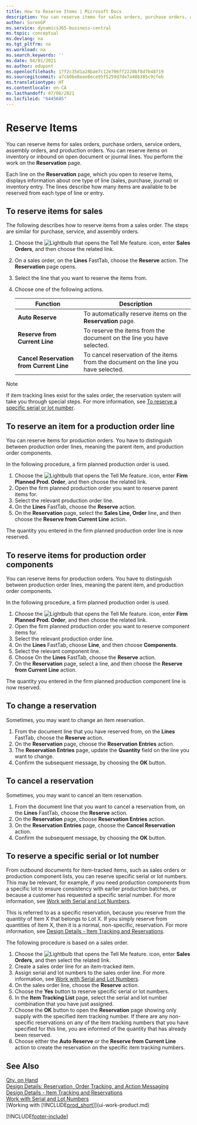 ```yaml
---
title: How to Reserve Items | Microsoft Docs
description: You can reserve items for sales orders, purchase orders, and production orders. You can reserve items on inventory or inbound on open document lines.
author: SorenGP
ms.service: dynamics365-business-central
ms.topic: conceptual
ms.devlang: na
ms.tgt_pltfrm: na
ms.workload: na
ms.search.keywords: ''
ms.date: 04/01/2021
ms.author: edupont
ms.openlocfilehash: 17f2c35d1a28bae7c12e706ff2220bf8d7b48719
ms.sourcegitcommit: a7cb0be8eae6ece95f5259d7de7a48b385c9cfeb
ms.translationtype: HT
ms.contentlocale: en-CA
ms.lasthandoff: 07/08/2021
ms.locfileid: "6445685"
---
```

# <a name="reserve-items"></a>Reserve Items
You can reserve items for sales orders, purchase orders, service orders, assembly orders, and production orders. You can reserve items on inventory or inbound on open document or journal lines. You perform the work on the **Reservation** page.

Each line on the **Reservation** page, which you open to reserve items, displays information about one type of line (sales, purchase, journal) or inventory entry. The lines describe how many items are available to be reserved from each type of line or entry.

## <a name="to-reserve-items-for-sales"></a>To reserve items for sales
The following describes how to reserve items from a sales order. The steps are similar for purchase, service, and assembly orders.  
1.  Choose the ![Lightbulb that opens the Tell Me feature.](media/ui-search/search_small.png "Tell me what you want to do") icon, enter **Sales Orders**, and then choose the related link.  
2.  On a sales order, on the **Lines** FastTab, choose the **Reserve** action. The **Reservation** page opens.  
3. Select the line that you want to reserve the items from.  
4. Choose one of the following actions.  

    |**Function**|**Description**|
    |------------------|---------------------|  
    |**Auto Reserve**|To automatically reserve items on the **Reservation** page.|  
    |**Reserve from Current Line**|To reserve the items from the document on the line you have selected.|  
    |**Cancel Reservation from Current Line**|To cancel reservation of the items from the document on the line you have selected.|

> [!NOTE]  
>  If item tracking lines exist for the sales order, the reservation system will take you through special steps. For more information, see [To reserve a specific serial or lot number](inventory-how-to-reserve-items.md#to-reserve-a-specific-serial-or-lot-number).  

## <a name="to-reserve-an-item-for-a-production-order-line"></a>To reserve an item for a production order line  
You can reserve items for production orders. You have to distinguish between production order lines, meaning the parent item, and production order components.

In the following procedure, a firm planned production order is used.   
1. Choose the ![Lightbulb that opens the Tell Me feature.](media/ui-search/search_small.png "Tell me what you want to do") icon, enter **Firm Planned Prod. Order**, and then choose the related link.  
2. Open the firm planned production order you want to reserve parent items for.  
3. Select the relevant production order line.  
4. On the **Lines** FastTab, choose the **Reserve** action.
5. On the **Reservation** page, select the **Sales Line, Order** line, and then choose the **Reserve from Current Line** action.  

The quantity you entered in the firm planned production order line is now reserved.

## <a name="to-reserve-items-for-production-order-components"></a>To reserve items for production order components  
You can reserve items for production orders. You have to distinguish between production order lines, meaning the parent item, and production order components.

In the following procedure, a firm planned production order is used.    
1. Choose the ![Lightbulb that opens the Tell Me feature.](media/ui-search/search_small.png "Tell me what you want to do") icon, enter **Firm Planned Prod. Order**, and then choose the related link.  
2. Open the firm planned production order you want to reserve component items for.  
3. Select the relevant production order line.  
4. On the **Lines** FastTab, choose **Line**, and then choose **Components**.  
5. Select the relevant component line.  
6. Choose On the **Lines** FastTab, choose the **Reserve** action.  
7. On the **Reservation** page, select a line, and then choose the **Reserve from Current Line** action.  

The quantity you entered in the firm planned production component line is now reserved.

## <a name="to-change-a-reservation"></a>To change a reservation  
Sometimes, you may want to change an item reservation.   
1. From the document line that you have reserved from, on the **Lines** FastTab, choose the **Reserve** action.  
2. On the **Reservation** page, choose the **Reservation Entries** action.
3. The **Reservation Entries** page, update the **Quantity** field on the line you want to change.
4. Confirm the subsequent message, by choosing the **OK** button.

## <a name="to-cancel-a-reservation"></a>To cancel a reservation  
Sometimes, you may want to cancel an item reservation.   
1. From the document line that you want to cancel a reservation from, on the **Lines** FastTab, choose the **Reserve** action.  
2. On the **Reservation** page, choose **Reservation Entries** action.  
3.  On the **Reservation Entries** page, choose the **Cancel Reservation** action.  
4.  Confirm the subsequent message, by choosing the **OK** button.  

## <a name="to-reserve-a-specific-serial-or-lot-number"></a>To reserve a specific serial or lot number  
From outbound documents for item-tracked items, such as sales orders or production component lists, you can reserve specific serial or lot numbers. This may be relevant, for example, if you need production components from a specific lot to ensure consistency with earlier production batches, or because a customer has requested a specific serial number. For more information, see [Work with Serial and Lot Numbers](inventory-how-work-item-tracking.md).

This is referred to as a specific reservation, because you reserve from the quantity of  Item X that belongs to Lot X. If you simply reserve from quantities of Item X, then it is a normal, non-specific, reservation. For more information, see [Design Details - Item Tracking and Reservations](design-details-item-tracking-and-reservations.md).

The following procedure is based on a sales order.    
1. Choose the ![Lightbulb that opens the Tell Me feature.](media/ui-search/search_small.png "Tell me what you want to do") icon, enter **Sales Orders**, and then select the related link.  
2. Create a sales order line for an item-tracked item.  
3. Assign serial and lot numbers to the sales order line. For more information, see [Work with Serial and Lot Numbers](inventory-how-work-item-tracking.md).
4. On the sales order line, choose the **Reserve** action.  
5. Choose the **Yes** button to reserve specific serial or lot numbers.  
6. In the   **Item Tracking List** page, select the serial and lot number combination that you have just assigned.  
7. Choose the **OK** button to open the **Reservation** page showing only supply with the specified item tracking number. If there are any non-specific reservations on any of the item tracking numbers that you have specified for this line, you are informed of the quantity that has already been reserved.  
8. Choose either the **Auto Reserve** or the **Reserve from Current Line** action to create the reservation on the specific item tracking numbers.

## <a name="see-also"></a>See Also
[Qty. on Hand](inventory-manage-inventory.md)  
[Design Details: Reservation, Order Tracking, and Action Messaging](design-details-reservation-order-tracking-and-action-messaging.md)  
[Design Details - Item Tracking and Reservations](design-details-item-tracking-and-reservations.md)  
[Work with Serial and Lot Numbers](inventory-how-work-item-tracking.md)  
[Working with [!INCLUDE[prod_short](includes/prod_short.md)]](ui-work-product.md)


[!INCLUDE[footer-include](includes/footer-banner.md)]